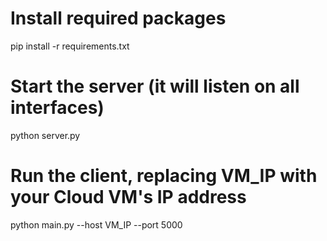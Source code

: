 # Install required packages

pip install -r requirements.txt

# Start the server (it will listen on all interfaces)

python server.py

# Run the client, replacing VM_IP with your Cloud VM's IP address

python main.py --host VM_IP --port 5000
